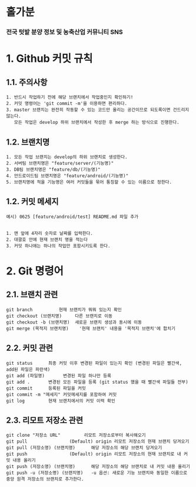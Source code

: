 ﻿# 홀가분
### 전국 텃밭 분양 정보 및 농축산업 커뮤니티 SNS

# 1. Github 커밋 규칙
## 1.1. 주의사항
	1. 반드시 작업하기 전에 해당 브랜치에서 작업중인지 확인하기!
	2. 커밋 명령어는 'git commit -m'을 이용하면 편리하다.
	3. master 브랜치는 완전히 작동할 수 있는 코드만 올리는 공간이므로 되도록이면 건드리지 않는다.
	   모든 작업은 develop 하위 브랜치에서 작성한 후 merge 하는 방식으로 진행한다.

## 1.2. 브랜치명
	1. 모든 작업 브랜치는 develop의 하위 브랜치로 생성한다.
	2. 서버팀 브랜치명은 "feature/server/(기능명)"
	3. DB팀 브랜치명은 "feature/db/(기능명)"
	4. 안드로이드팀 브랜치명은 "feature/android/(기능명)"
	5. 브랜치명에 적을 기능명은 여러 커밋들을 묶어 통칭할 수 있는 이름으로 정한다.

## 1.2. 커밋 메세지
	예시) 0625 [feature/android/test] README.md 파일 추가


	1. 맨 앞에 4자리 숫자로 날짜를 입력한다.
	2. 대괄호 안에 현재 브랜치 명을 적는다
	3. 커밋 하나에는 하나의 작업만 포함시키도록 한다.


# 2. Git 명령어
## 2.1. 브랜치 관련
	git branch			현재 브랜치가 뭐뭐 있는지 확인
	git checkout (브랜치명)		다른 브랜치로 이동
	git checkout -b (브랜치명)	새로운 브랜치 생성과 동시에 이동
	git merge (목적지 브랜치명) 	'현재 브랜치' 내용을 '목적지 브랜치'에 합치기

## 2.2. 커밋 관련
	git status		최종 커밋 이후 변경된 파일이 있는지 확인 (변경된 파일은 빨간색, add된 파일은 파란색)
	git add (파일명)		변경된 파일 하나만 등록
	git add . 		변경된 모든 파일을 등록 (git status 했을 때 빨간색 파일들 전부)
	git commit		등록된 파일을 커밋
	git commit -m "메세지"	커밋메세지를 포함하여 커밋
	git log			현재 브랜치에서의 커밋 이력 확인

## 2.3. 리모트 저장소 관련
	git clone "저장소 URL"			리모트 저장소로부터 복사해오기
	git pull 				(Default) origin 리모트 저장소의 현재 브랜치 당겨오기
	git pull (저장소명) (브랜치명)		해당 저장소의 해당 브랜치 당겨오기
	git push				(Default) origin 리모트 저장소의 현재 브랜치로 내 커밋 내용 올리기
	git push (저장소명) (브랜치명)		해당 저장소의 해당 브랜치로 내 커밋 내용 올리기
	git push -u (저장소명) (브랜치명)	-u 옵션: 새로운 기능 브랜치와 동일한 이름으로 중앙 원격 저장소의 브랜치로 추가한다.
